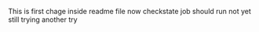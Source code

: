 This is first chage inside readme file 
now checkstate job should run
not yet
still trying
another try